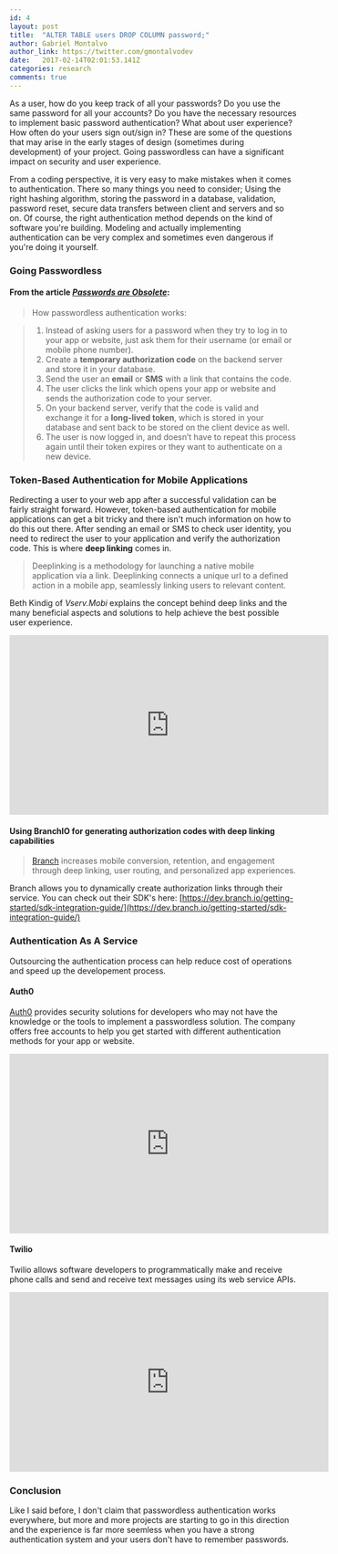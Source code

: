 ```yaml
---
id: 4
layout: post
title:  "ALTER TABLE users DROP COLUMN password;"
author: Gabriel Montalvo
author_link: https://twitter.com/gmontalvodev
date:   2017-02-14T02:01:53.141Z
categories: research
comments: true
---
```


As a user, how do you keep track of all your passwords? Do you use the same password for all your accounts? Do you have the necessary resources to implement basic password authentication? What about user experience? How often do your users sign out/sign in? These are some of the questions that may arise in the early stages of design (sometimes during development) of your project. Going passwordless can have a significant impact on security and user experience.

From a coding perspective, it is very easy to make mistakes when it comes to authentication. There so many things you need to consider; Using the right hashing algorithm, storing the password in a database, validation, password reset, secure data transfers between client and servers and so on. Of course, the right authentication method depends on the kind of software you're building. Modeling and actually implementing authentication can be very complex and sometimes even dangerous if you're doing it yourself. 

### Going Passwordless

#### From the article *[Passwords are Obsolete](https://medium.com/@ninjudd/passwords-are-obsolete-9ed56d483eb#.7kl7qt4y3)*:

> How passwordless authentication works:

> 1. Instead of asking users for a password when they try to log in to your app or website, just ask them for their username (or email or mobile phone number).
> 2. Create a **temporary authorization code** on the backend server and store it in your database.
> 3. Send the user an **email** or **SMS** with a link that contains the code.
> 4. The user clicks the link which opens your app or website and sends the authorization code to your server.
> 5. On your backend server, verify that the code is valid and exchange it for a **long-lived token**, which is stored in your database and sent back to be stored on the client device as well.
> 6. The user is now logged in, and doesn’t have to repeat this process again until their token expires or they want to authenticate on a new device.

### Token-Based Authentication for Mobile Applications

Redirecting a user to your web app after a successful validation can be fairly straight forward. However, token-based authentication for mobile applications can get a bit tricky and there isn't much information on how to do this out there. After sending an email or SMS to check user identity, you need to redirect the user to your application and verify the authorization code. This is where **deep linking** comes in.

> Deeplinking is a methodology for launching a native mobile application via a link. Deeplinking connects a unique url to a defined action in a mobile app, seamlessly linking users to relevant content.

Beth Kindig of *Vserv.Mobi* explains the concept behind deep links and the many beneficial aspects and solutions to help achieve the best possible user experience.

<div class="video-wrapper">
  <iframe width="560" height="315" src="https://www.youtube.com/embed/ICaeIFZJyN8" frameborder="0" allowfullscreen></iframe>
</div>

#### Using BranchIO for generating authorization codes with deep linking capabilities

> [Branch](https://branch.io/) increases mobile conversion, retention, and engagement through deep linking, user routing, and personalized app experiences.

Branch allows you to dynamically create authorization links through their service. You can check out their SDK's here: [https://dev.branch.io/getting-started/sdk-integration-guide/](https://dev.branch.io/getting-started/sdk-integration-guide/)

### Authentication As A Service

Outsourcing the authentication process can help reduce cost of operations and speed up the developement process.

#### Auth0

[Auth0]() provides security solutions for developers who may not have the knowledge or the tools to implement a passwordless solution. The company offers free accounts to help you get started with different authentication methods for your app or website.

<div class="video-wrapper">
  <iframe width="560" height="315" src="https://www.youtube.com/embed/dvhIFucjE74" frameborder="0" allowfullscreen></iframe>
</div>

#### Twilio

Twilio allows software developers to programmatically make and receive phone calls and send and receive text messages using its web service APIs.

<div class="video-wrapper">
  <iframe width="560" height="315" src="https://www.youtube.com/embed/MR5sAZUlx_0" frameborder="0" allowfullscreen></iframe>
</div>

### Conclusion

Like I said before, I don't claim that passwordless authentication works everywhere, but more and more projects are starting to go in this direction and the experience is far more seemless when you have a strong authentication system and your users don't have to remember passwords. 